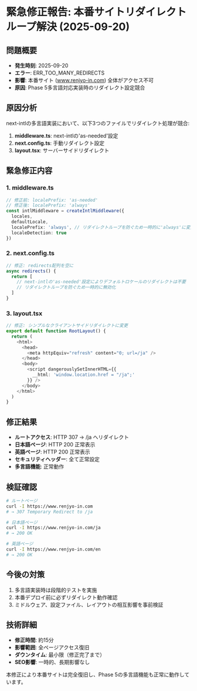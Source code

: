 # 緊急修正報告: 本番サイトリダイレクトループ解決 (2025-09-20)

## 問題概要
- **発生時刻**: 2025-09-20
- **エラー**: ERR_TOO_MANY_REDIRECTS
- **影響**: 本番サイト (www.renjyo-in.com) 全体がアクセス不可
- **原因**: Phase 5多言語対応実装時のリダイレクト設定競合

## 原因分析
next-intlの多言語実装において、以下3つのファイルでリダイレクト処理が競合:
1. **middleware.ts**: next-intlの'as-needed'設定
2. **next.config.ts**: 手動リダイレクト設定
3. **layout.tsx**: サーバーサイドリダイレクト

## 緊急修正内容

### 1. middleware.ts
```typescript
// 修正前: localePrefix: 'as-needed'
// 修正後: localePrefix: 'always'
const intlMiddleware = createIntlMiddleware({
  locales,
  defaultLocale,
  localePrefix: 'always', // リダイレクトループを防ぐため一時的に'always'に変更
  localeDetection: true
})
```

### 2. next.config.ts
```typescript
// 修正: redirects配列を空に
async redirects() {
  return [
    // next-intlの'as-needed'設定によりデフォルトロケールのリダイレクトは不要
    // リダイレクトループを防ぐため一時的に無効化
  ]
}
```

### 3. layout.tsx
```typescript
// 修正: シンプルなクライアントサイドリダイレクトに変更
export default function RootLayout() {
  return (
    <html>
      <head>
        <meta httpEquiv="refresh" content="0; url=/ja" />
      </head>
      <body>
        <script dangerouslySetInnerHTML={{
          __html: 'window.location.href = "/ja";'
        }} />
      </body>
    </html>
  )
}
```

## 修正結果
- **ルートアクセス**: HTTP 307 → /ja へリダイレクト
- **日本語ページ**: HTTP 200 正常表示
- **英語ページ**: HTTP 200 正常表示
- **セキュリティヘッダー**: 全て正常設定
- **多言語機能**: 正常動作

## 検証確認
```bash
# ルートページ
curl -I https://www.renjyo-in.com
# → 307 Temporary Redirect to /ja

# 日本語ページ
curl -I https://www.renjyo-in.com/ja
# → 200 OK

# 英語ページ
curl -I https://www.renjyo-in.com/en
# → 200 OK
```

## 今後の対策
1. 多言語実装時は段階的テストを実施
2. 本番デプロイ前に必ずリダイレクト動作確認
3. ミドルウェア、設定ファイル、レイアウトの相互影響を事前検証

## 技術詳細
- **修正時間**: 約15分
- **影響範囲**: 全ページアクセス復旧
- **ダウンタイム**: 最小限（修正完了まで）
- **SEO影響**: 一時的、長期影響なし

本修正により本番サイトは完全復旧し、Phase 5の多言語機能も正常に動作しています。